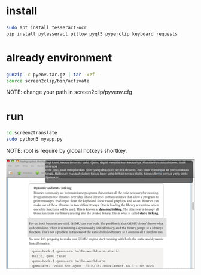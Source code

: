 # install
```bash
sudo apt install tesseract-ocr
pip install pytesseract pillow pyqt5 pyperclip keyboard requests
```

# already environment
```bash
gunzip -c pyenv.tar.gz | tar -xzf -
source screen2clip/bin/activate
```
NOTE: change your path in screen2clip/pyvenv.cfg

# run
```bash
cd screen2translate
sudo python3 myapp.py
```
NOTE: root is require by global hotkeys shortkey.


![Screenshot](Screenshot_2025-09-18_19-44-02.png)
